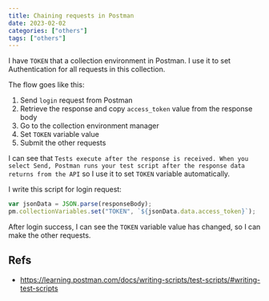```yaml
---
title: Chaining requests in Postman
date: 2023-02-02
categories: ["others"]
tags: ["others"]
---
```


I have `TOKEN` that a collection environment in Postman. I use it to set Authentication for all requests in this collection.

The flow goes like this:

1. Send `login` request from Postman
2. Retrieve the response and copy `access_token` value from the response body
3. Go to the collection environment manager
4. Set `TOKEN` variable value
5. Submit the other requests

I can see that `Tests execute after the response is received. When you select Send, Postman runs your test script after the response data returns from the API` so I use it to set `TOKEN` variable automatically.

I write this script for login request:

```js
var jsonData = JSON.parse(responseBody);
pm.collectionVariables.set("TOKEN", `${jsonData.data.access_token}`);
```

After login success, I can see the `TOKEN` variable value has changed, so I can make the other requests.

## Refs

- https://learning.postman.com/docs/writing-scripts/test-scripts/#writing-test-scripts
